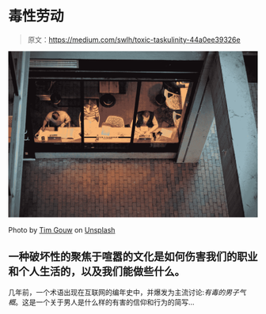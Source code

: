 # 毒性劳动

> 原文：<https://medium.com/swlh/toxic-taskulinity-44a0ee39326e>

![](img/5e48fbd57ff423c6a5c6c6cb21fce0fd.png)

Photo by [Tim Gouw](https://unsplash.com/@punttim?utm_source=medium&utm_medium=referral) on [Unsplash](https://unsplash.com?utm_source=medium&utm_medium=referral)

## 一种破坏性的聚焦于喧嚣的文化是如何伤害我们的职业和个人生活的，以及我们能做些什么。

几年前，一个术语出现在互联网的编年史中，并爆发为主流讨论:*有毒的男子气概*。这是一个关于男人是什么样的有害的信仰和行为的简写…